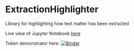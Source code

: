 # ExtractionHighlighter
Library for highlighting how text matter has been extracted

Live view of Jupyter Notebook [here](https://mybinder.org/v2/gh/debrief/ExtractionHighlighter/0631deac9e8e4154f8999179ea05c2bf43c97b82)

Token demonstrator here: [![Binder](https://mybinder.org/badge_logo.svg)](https://mybinder.org/v2/gh/debrief/ExtractionHighlighter/ian_token_trials?filepath=src%2FTokenTrials.ipynb)
